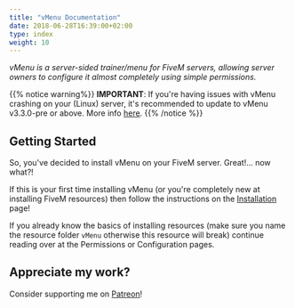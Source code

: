 ```yaml
---
title: "vMenu Documentation"
date: 2018-06-28T16:39:00+02:00
type: index
weight: 10
---
```


_vMenu is a server-sided trainer/menu for FiveM servers, allowing server owners to configure it almost completely using simple permissions._


{{% notice warning%}}
**IMPORTANT**: If you're having issues with vMenu crashing on your (Linux) server, it's recommended to update to vMenu v3.3.0-pre or above. More info [here](https://github.com/TomGrobbe/vMenu/releases/tag/v3.3.0-pre).
{{% /notice %}}


## Getting Started
So, you've decided to install vMenu on your FiveM server. Great!... now what?!

If this is your first time installing vMenu (or you're completely new at installing FiveM resources) then follow the instructions on the [Installation](/vmenu/installation/) page!

If you already know the basics of installing resources (make sure you name the resource folder `vMenu` otherwise this resource will break) continue reading over at the Permissions or Configuration pages.

## Appreciate my work?
Consider supporting me on [<i class='fab fa-patreon'></i> Patreon](https://www.patreon.com/vespura)!